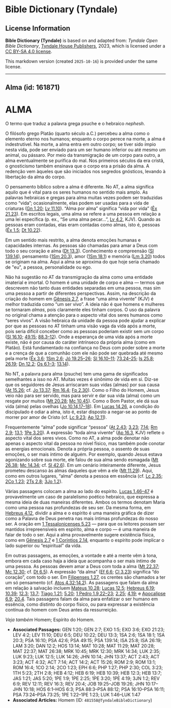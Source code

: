 # Bible Dictionary (Tyndale)

## License Information

**Bible Dictionary (Tyndale)** is based on and adapted from: _Tyndale Open Bible Dictionary_, [Tyndale House Publishers](https://tyndaleopenresources.com/), 2023, which is licensed under a [CC BY-SA 4.0 license](https://creativecommons.org/licenses/by-sa/4.0/legalcode.en).

This markdown version (created `2025-10-16`) is provided under the same license.



--------------------------------

## Alma (id: 161871)

ALMA
====

O termo que traduz a palavra grega psuche e o hebraico *nephesh*.

O filósofo grego Platão (quarto século a.C.) percebeu a alma como o elemento eterno nos humanos; enquanto o corpo perece na morte, a alma é indestrutível. Na morte, a alma entra em outro corpo; se tiver sido ímpio nesta vida, pode ser enviado para um ser humano inferior ou até mesmo um animal, ou pássaro. Por meio da transmigração de um corpo para outro, a alma eventualmente se purifica do mal. Nos primeiros séculos da era cristã, o gnosticismo também ensinava que o corpo era a prisão da alma. A redenção vem àqueles que são iniciados nos segredos gnósticos, levando à libertação da alma do corpo.

O pensamento bíblico sobre a alma é diferente. No AT, a alma significa aquilo que é vital para os seres humanos no sentido mais amplo. As palavras hebraicas e gregas para alma muitas vezes podem ser traduzidas como “vida”; ocasionalmente, elas podem ser usadas para a vida de criaturas ([Gn 1\.20](https://ref.ly/Gen1:20); [Lv 11\.10](https://ref.ly/Lev11:10)). “Alma por alma” significa “vida por vida” ([Êx 21\.23](https://ref.ly/Exod21:23)). Em escritos legais, uma alma se refere a uma pessoa em relação a uma lei específica (p. ex., “Se uma alma pecar…”, [Lv 4\.2](https://ref.ly/Lev4:2), KJV). Quando as pessoas eram contadas, elas eram contadas como almas, isto é, pessoas ([Êx 1\.5](https://ref.ly/Exod1:5); [Dt 10\.22](https://ref.ly/Deut10:22)).

Em um sentido mais restrito, a alma denota emoções humanas e capacidades internas. As pessoas são chamadas para amar a Deus com todo o seu coração e alma ([Dt 13\.3](https://ref.ly/Deut13:3)). Conhecimento e compreensão ([Sl 139\.14](https://ref.ly/Ps139:14)), pensamento ([1Sm 20\.3](https://ref.ly/1Sam20:3)), amor ([1Sm 18\.1](https://ref.ly/1Sam18:1)) e memória ([Lm 3\.20](https://ref.ly/Lam3:20)) todos se originam na alma. Aqui a alma se aproxima do que hoje seria chamado de "eu", a pessoa, personalidade ou ego.

Não há sugestão no AT da transmigração da alma como uma entidade imaterial e imortal. O homem é uma unidade de corpo e alma — termos que descrevem não tanto duas entidades separadas em uma pessoa, mas sim uma pessoa a partir de diferentes perspectivas. Assim, na descrição da criação do homem em [Gênesis 2\.7](https://ref.ly/Gen2:7), a frase “uma alma vivente” (KJV) é melhor traduzida como “um ser vivo”. A ideia não é que homens e mulheres se tornaram *almas*, pois claramente eles tinham corpos. O uso da palavra no original chama a atenção para o aspecto vital dos seres humanos como “seres vivos”. A visão hebraica da unidade da pessoa pode ajudar a explicar por que as pessoas no AT tinham uma visão vaga da vida após a morte, pois seria difícil conceber como as pessoas poderiam existir sem um corpo ([Sl 16\.10](https://ref.ly/Ps16:10); [49\.15](https://ref.ly/Ps49:15); [88\.3–12](https://ref.ly/Ps88:3-Ps88:12)). Onde a esperança de uma vida após a morte existe, não é por causa do caráter intrínseco da própria alma (como em Platão). Está fundamentado na confiança no Deus com poder sobre a morte e a crença de que a comunhão com ele não pode ser quebrada até mesmo pela morte ([Êx 3\.6](https://ref.ly/Exod3:6); [1Sm 2\.6](https://ref.ly/1Sam2:6); [Jó 19\.25–26](https://ref.ly/Job19:25-Job19:26); [Sl 16\.10–11](https://ref.ly/Ps16:10-Ps16:11); [73\.24–25](https://ref.ly/Ps73:24-Ps73:25); [Is 25\.8](https://ref.ly/Isa25:8); [26\.19](https://ref.ly/Isa26:19); [Dn 12\.2](https://ref.ly/Dan12:2); [Os 6\.1–3](https://ref.ly/Hos6:1-Hos6:3); [13\.14](https://ref.ly/Hos13:14)).

No NT, a palavra para alma (psuche) tem uma gama de significados semelhantes a isso no AT. Muitas vezes é sinônimo de vida em si. Diz\-se que os seguidores de Jesus arriscaram suas vidas (almas) por sua causa ([At 15\.26](https://ref.ly/Acts15:26); cf. [Jo 13\.37](https://ref.ly/John13:37); [Rm 16\.4](https://ref.ly/Rom16:4); [Fp 2\.30](https://ref.ly/Phil2:30)). Como o Filho do Homem, Jesus veio não para ser servido, mas para servir e dar sua vida (alma) como um resgate por muitos ([Mt 20\.28](https://ref.ly/Matt20:28); [Mc 10\.45](https://ref.ly/Mark10:45)). Como o Bom Pastor, ele dá sua vida (alma) pelas ovelhas ([Jo 10\.14,17–18](https://ref.ly/John10:14)). Em [Lucas 14\.26](https://ref.ly/Luke14:26), a condição do discipulado é odiar a alma, isto é, estar disposto a negar\-se ao ponto de morrer por amor de Cristo (cf. [Lc 9\.23](https://ref.ly/Luke9:23); [Ap 12\.11](https://ref.ly/Rev12:11)).

Frequentemente “alma” pode significar “pessoa” ([At 2\.43](https://ref.ly/Acts2:43); [3\.23](https://ref.ly/Acts3:23); [7\.14](https://ref.ly/Acts7:14); [Rm 2\.9](https://ref.ly/Rom2:9); [13\.1](https://ref.ly/Rom13:1); [1Pe 3\.20](https://ref.ly/1Pet3:20)). A expressão “toda alma vivente” ([Ap 16\.3](https://ref.ly/Rev16:3), KJV) reflete o aspecto vital dos seres vivos. Como no AT, a alma pode denotar não apenas o aspecto vital da pessoa no nível físico, mas também pode conotar as energias emocionais. Denota a própria pessoa, o assento de suas emoções, o ser mais íntimo de alguém. Por exemplo, quando Jesus estava agonizando sobre sua morte, ele falou de sua alma sendo esmagada ([Mt 26\.38](https://ref.ly/Matt26:38); [Mc 14\.34](https://ref.ly/Mark14:34); cf. [Sl 42\.6](https://ref.ly/Ps42:6)). Em um cenário inteiramente diferente, Jesus prometeu descanso às almas daqueles que vêm a ele ([Mt 11\.29](https://ref.ly/Matt11:29)). Aqui, como em outros lugares, “alma” denota a pessoa em essência (cf. [Lc 2\.35](https://ref.ly/Luke2:35); [2Co 1\.23](https://ref.ly/2Cor1:23); [2Ts 2\.8](https://ref.ly/2Thess2:8); [3Jo 1\.2](https://ref.ly/3John1:2)).

Várias passagens colocam a alma ao lado do espírito. [Lucas 1\.46–47](https://ref.ly/Luke1:46-Luke1:47) é provavelmente um caso de paralelismo poético hebraico, que expressa a mesma ideia de duas maneiras diferentes. Ambos os termos denotam Maria como uma pessoa nas profundezas de seu ser. Da mesma forma, em [Hebreus 4\.12](https://ref.ly/Heb4:12), dividir a alma e o espírito é uma maneira gráfica de dizer como a Palavra de Deus penetra nas mais íntimas profundezas do nosso ser. A oração em [1 Tessalonicenses 5\.23](https://ref.ly/1Thess5:23) — para que os leitores possam ser mantidos irrepreensíveis em espírito, alma e corpo — é uma maneira de falar de todo o ser. Aqui a alma provavelmente sugere existência física, como em [Gênesis 2\.7](https://ref.ly/Gen2:7) e [1 Coríntios 2\.14](https://ref.ly/1Cor2:14), enquanto o espírito pode implicar o lado superior ou “espiritual” da vida.

Em outras passagens, as emoções, a vontade e até a mente vêm à tona, embora em cada caso haja a ideia que acompanha o ser mais íntimo de uma pessoa. As pessoas devem amar a Deus com toda a alma ([Mt 22\.37](https://ref.ly/Matt22:37); [Mc 12\.30](https://ref.ly/Mark12:30); cf. [Dt 6\.5](https://ref.ly/Deut6:5)). A expressão “da alma” ([Ef 6\.6](https://ref.ly/Eph6:6); [Cl 3\.23](https://ref.ly/Col3:23)) significa “do coração”, com todo o ser. Em [Filipenses 1\.27](https://ref.ly/Phil1:27), os crentes são chamados a ter um só pensamento (cf. [Atos 4\.32](https://ref.ly/Acts4:32);[14\.2](https://ref.ly/Acts14:2)). As passagens que falam da alma em relação à salvação incluem [Mateus 10\.28](https://ref.ly/Matt10:28); [Lucas 12\.5](https://ref.ly/Luke12:5); [Hebreus 6\.19](https://ref.ly/Heb6:19); [10\.39](https://ref.ly/Heb10:39); [12\.3](https://ref.ly/Heb12:3); [13\.7](https://ref.ly/Heb13:7); [Tiago 1\.21](https://ref.ly/Jas1:21); [5\.20](https://ref.ly/Jas5:20); [1 Pedro 1\.9,22–23](https://ref.ly/1Pet1:9); [2\.25](https://ref.ly/1Pet2:25); [4\.19](https://ref.ly/1Pet4:19); e [Apocalipse 6\.9](https://ref.ly/Rev6:9); [20\.4](https://ref.ly/Rev20:4). Tais passagens falam da alma para enfatizar o ser humano em essência, como distinto do corpo físico, ou para expressar a existência contínua do homem com Deus antes da ressurreição.

*Veja também* Homem; Espírito do Homem.

* **Associated Passages:** GEN 1:20; GEN 2:7; EXO 1:5; EXO 3:6; EXO 21:23; LEV 4:2; LEV 11:10; DEU 6:5; DEU 10:22; DEU 13:3; 1SA 2:6; 1SA 18:1; 1SA 20:3; PSA 16:10; PSA 42:6; PSA 49:15; PSA 139:14; ISA 25:8; ISA 26:19; LAM 3:20; DAN 12:2; HOS 13:14; MAT 10:28; MAT 11:29; MAT 20:28; MAT 22:37; MAT 26:38; MRK 10:45; MRK 12:30; MRK 14:34; LUK 2:35; LUK 9:23; LUK 12:5; LUK 14:26; JHN 10:14; JHN 13:37; ACT 2:43; ACT 3:23; ACT 4:32; ACT 7:14; ACT 14:2; ACT 15:26; ROM 2:9; ROM 13:1; ROM 16:4; 1CO 2:14; 2CO 1:23; EPH 6:6; PHP 1:27; PHP 2:30; COL 3:23; 1TH 5:23; 2TH 2:8; HEB 4:12; HEB 6:19; HEB 10:39; HEB 12:3; HEB 13:7; JAS 1:21; JAS 5:20; 1PE 1:9; 1PE 2:25; 1PE 3:20; 1PE 4:19; 3JN 1:2; REV 6:9; REV 12:11; REV 16:3; REV 20:4; JOB 19:25–JOB 19:26; JHN 10:17–JHN 10:18; HOS 6:1–HOS 6:3; PSA 88:3–PSA 88:12; PSA 16:10–PSA 16:11; PSA 73:24–PSA 73:25; 1PE 1:22–1PE 1:23; LUK 1:46–LUK 1:47
* **Associated Articles:** Homem (ID: `481558@TyndaleBibleDictionary`)

